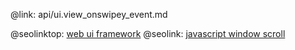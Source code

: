 @link: api/ui.view_onswipey_event.md

@seolinktop: [web ui framework](https://webix.com)
@seolink: [javascript window scroll](https://webix.com/widget/scrollview/)